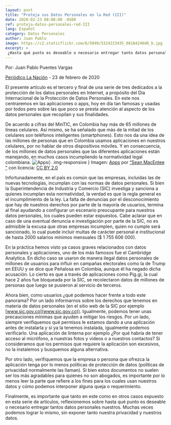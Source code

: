 ```yaml
---
layout: post
title: "Proteja sus Datos Personales en la Red (III)"
date: 2020-02-23 08:00:00 -0500
ref: proteja-datos-personales-red-III
lang: Español
category: Datos Personales
author: Juan Pablo
image: https://c2.staticflickr.com/6/5049/5324223435_08184240d8_b.jpg
excerpt: >
 ¿Hasta qué punto es deseable o necesario entregar tanto datos personales nuestros? Muchas veces podemos lograr lo mismo, sin exponer tanto nuestra privacidad y nuestros datos.
---
```


Por: Juan Pablo Puentes Vargas

[Periódico La Nación](https://www.lanacion.com.co/) - 23 de febrero de 2020

El presente artículo es el tercero y final de una serie de tres dedicados a la protección de los datos personales en Internet,  a propósito del Día Internacional de la Protección de Datos Personales. En este nos centraremos en las aplicaciones o apps, hoy en día tan famosas y usadas por todos pero sobre las que poco se presta atención al aspecto de los datos personales que recopilan y sus finalidades.

De acuerdo a cifras del MinTIC, en Colombia hay más de 65 millones de líneas celulares. Así mismo, se ha señalado que más de la mitad de los celulares son teléfonos inteligentes (smartphones). Esto nos da una idea de las millones de personas que en Colombia usamos aplicaciones en nuestros celulares, por no hablar de otros dispositivos móviles. Y en consecuencia, de los millones de datos personales que las diferentes aplicaciones están manejando, en muchos casos incumpliendo la normatividad legal colombiana.
![Apps](https://c2.staticflickr.com/6/5049/5324223435_08184240d8_b.jpg){: .img-responsive }
Imagen: [Apps](https://www.flickr.com/photos/smemon/5324223435/) por [“Sean MacEntee ”](https://www.flickr.com/people/smemon/) con licencia: [CC BY 2.0](https://creativecommons.org/licenses/by/2.0/deed.es)

Infortunadamente, en el país es común que las empresas, incluidas las de nuevas tecnologías, incumplan con las normas de datos personales. Si bien la Superintendencia de Industria y Comercio (SIC) investiga y sanciona a quienes incumplan esta normatividad, la verdad es que la regla general es el incumplimiento de la ley. La falta de denuncias por el desconocimiento que hay de nuestros derechos por parte de la mayoría de usuarios, termina al final ayudando a configurar un escenario preocupante para nuestros datos personales, los cuales pueden estar expuestos. Cabe aclarar  que en caso de una eventual denuncia e investigación por parte de la SIC, no es admisible la excusa que otras empresas incumplen, quien no cumple será sancionado, lo cual puede incluir multas de carácter personal e institucional de hasta 2000 salarios mínimos mensuales ($ 1 755 606 000).

En la práctica hemos visto ya casos graves relacionados con datos personales y aplicaciones, uno de los más famosos fue el Cambridge Analytica. En dicho caso se usaron de manera ilegal datos personales de millones de usuarios para influir en campañas electorales como la de Trump en EEUU y se dice que Peñalosa en Colombia, aunque él ha negado dicha acusación. Lo cierto es que a través de aplicaciones como Pig.gi, la cual hace 2 años fue bloqueada por la SIC, se recolectaron datos de millones de personas que luego se pusieron al servicio de terceros.

Ahora bien, como usuarios ¿qué podemos hacer frente a todo este panorama? Por un lado informarnos sobre los derechos que tenemos en materia de datos personales (en el sitio web de la SIC por ejemplo [www.sic.gov.co](www.sic.gov.co)). Igualmente, podemos tener unas precauciones mínimas que ayuden a mitigar los riesgos. Por un lado, siempre verifiquemos qué permisos le estamos dando a una aplicación antes de instalarla y si ya la tenemos instalada, igualmente podemos verificarlo. Una aplicación de linterna por ejemplo ¿Por qué habría de tener acceso al micrófono, a nuestras fotos y videos o a nuestros contactos? Si consideramos que los permisos que requiere la aplicación son excesivos, no la instalemos y busquemos alguna alternativa.

Por otro lado, verifiquemos que la empresa o persona que ofrezca la aplicación tenga por lo menos políticas de protección de datos (políticas de privacidad normalmente las llaman). Si bien estos documentos no suelen ser los más agradables para quienes no son abogados, es importante por lo menos leer la parte que refiere a los fines para los cuales usan nuestros datos y cómo podemos interponer alguna queja o requerimiento.

Finalmente, es importante que tanto en este como en otros casos expuesto en esta serie de artículos, reflexionemos sobre hasta qué punto es deseable o necesario entregar tantos datos personales nuestros. Muchas veces podemos lograr lo mismo, sin exponer tanto nuestra privacidad y nuestros datos.
